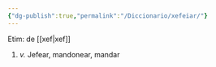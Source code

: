 ```yaml
---
{"dg-publish":true,"permalink":"/Diccionario/xefeiar/"}
---
```


Etim: de [[xef\|xef]]
1. *v.* Jefear, mandonear, mandar